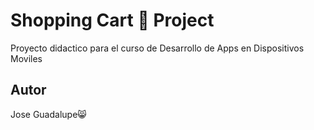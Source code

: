 # Shopping Cart 🛒 Project

Proyecto didactico para el curso de 
Desarrollo de Apps en Dispositivos Moviles

## Autor
Jose Guadalupe😸